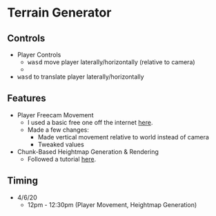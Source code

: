 # Terrain Generator

## Controls
- Player Controls
    - <kbd>wasd</kbd> move player laterally/horizontally (relative to camera)
    - <kbd>
- <kbd>wasd</kbd> to translate player laterally/horizontally

## Features
- Player Freecam Movement
    - I used a basic free one off the internet [here](https://gamedevgary.itch.io/flycamcontroller-unity?download).
    - Made a few changes:
        - Made vertical movement relative to world instead of camera
        - Tweaked values
- Chunk-Based Heightmap Generation & Rendering
    - Followed a tutorial [here](https://gamedevacademy.org/complete-guide-to-procedural-level-generation-in-unity-part-1/).

## Timing
- 4/6/20
    - 12pm - 12:30pm (Player Movement, Heightmap Generation)